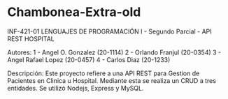 # Chambonea-Extra-old

INF-421-01 LENGUAJES DE PROGRAMACIÓN I - Segundo Parcial - API REST HOSPITAL

Autores:
1 - Angel O. Gonzalez (20-1114)
2 - Orlando Franjul (20-0354)
3 - Angel Rafael Lopez (20-0457)
4 - Carlos Diaz (20-1233)

Descripción:
Este proyecto refiere a una API  REST para Gestion de Pacientes en Clinica u Hospital.
Mediante esta se realiza un CRUD a tres entidades. Se utilizó Nodejs, Express y MySQL.
